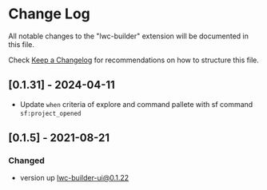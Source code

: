 # Change Log

All notable changes to the "lwc-builder" extension will be documented in this file.

Check [Keep a Changelog](http://keepachangelog.com/) for recommendations on how to structure this file.

## [0.1.31] - 2024-04-11
- Update `when` criteria of explore and command pallete with sf command `sf:project_opened`

## [0.1.5] - 2021-08-21

### Changed

- version up lwc-builder-ui@0.1.22
